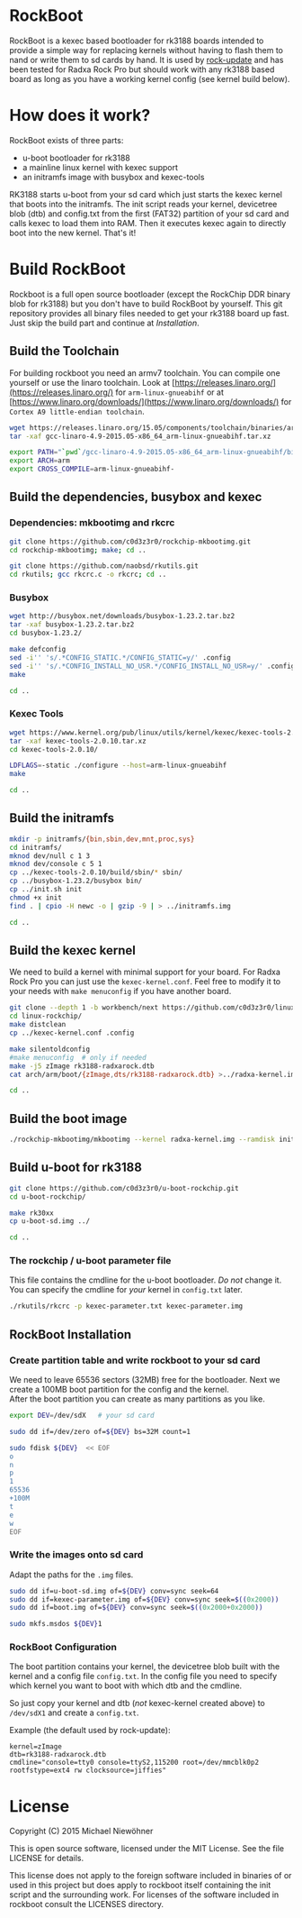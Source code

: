 # RockBoot

RockBoot is a kexec based bootloader for rk3188 boards intended to provide a simple way for replacing
kernels without having to flash them to nand or write them to sd cards by hand. It is used by
[rock-update](https://github.com/c0d3z3r0/rock-update) and has been tested for Radxa Rock Pro but should
work with any rk3188 based board as long as you have a working kernel config (see kernel build below).


# How does it work?

RockBoot exists of three parts:

- u-boot bootloader for rk3188 
- a mainline linux kernel with kexec support
- an initramfs image with busybox and kexec-tools

RK3188 starts u-boot from your sd card which just starts the kexec kernel that boots into the initramfs.
The init script reads your kernel, devicetree blob (dtb) and config.txt from the first (FAT32) partition
of your sd card and calls kexec to load them into RAM. Then it executes kexec again to directly boot into
the new kernel. That's it!


# Build RockBoot

Rockboot is a full open source bootloader (except the RockChip DDR binary blob for rk3188)  but you don't have to
build RockBoot by yourself. This git repository provides all binary files needed to get your rk3188
board up fast. Just skip the build part and continue at *Installation*.

## Build the Toolchain

For building rockboot you need an armv7 toolchain. You can compile one yourself
or use the linaro toolchain. Look at [https://releases.linaro.org/](https://releases.linaro.org/)
for `arm-linux-gnueabihf` or at [https://www.linaro.org/downloads/](https://www.linaro.org/downloads/)
for `Cortex A9 little-endian toolchain`.

~~~bash
wget https://releases.linaro.org/15.05/components/toolchain/binaries/arm-linux-gnueabihf/gcc-linaro-4.9-2015.05-x86_64_arm-linux-gnueabihf.tar.xz
tar -xaf gcc-linaro-4.9-2015.05-x86_64_arm-linux-gnueabihf.tar.xz

export PATH="`pwd`/gcc-linaro-4.9-2015.05-x86_64_arm-linux-gnueabihf/bin/:${PATH}"
export ARCH=arm
export CROSS_COMPILE=arm-linux-gnueabihf-
~~~

## Build the dependencies, busybox and kexec

### Dependencies: mkbootimg and rkcrc

~~~bash
git clone https://github.com/c0d3z3r0/rockchip-mkbootimg.git
cd rockchip-mkbootimg; make; cd ..

git clone https://github.com/naobsd/rkutils.git
cd rkutils; gcc rkcrc.c -o rkcrc; cd ..
~~~

### Busybox

~~~bash
wget http://busybox.net/downloads/busybox-1.23.2.tar.bz2
tar -xaf busybox-1.23.2.tar.bz2
cd busybox-1.23.2/

make defconfig
sed -i'' 's/.*CONFIG_STATIC.*/CONFIG_STATIC=y/' .config
sed -i'' 's/.*CONFIG_INSTALL_NO_USR.*/CONFIG_INSTALL_NO_USR=y/' .config
make

cd ..
~~~

### Kexec Tools

~~~bash
wget https://www.kernel.org/pub/linux/utils/kernel/kexec/kexec-tools-2.0.10.tar.xz
tar -xaf kexec-tools-2.0.10.tar.xz
cd kexec-tools-2.0.10/

LDFLAGS=-static ./configure --host=arm-linux-gnueabihf
make

cd ..
~~~

## Build the initramfs

~~~bash
mkdir -p initramfs/{bin,sbin,dev,mnt,proc,sys}
cd initramfs/
mknod dev/null c 1 3
mknod dev/console c 5 1
cp ../kexec-tools-2.0.10/build/sbin/* sbin/
cp ../busybox-1.23.2/busybox bin/
cp ../init.sh init
chmod +x init
find . | cpio -H newc -o | gzip -9 | > ../initramfs.img

cd ..
~~~

## Build the kexec kernel

We need to build a kernel with minimal support for your board. For Radxa Rock Pro you can just use the `kexec-kernel.conf`. Feel free to modify it to your needs with `make menuconfig` if you have another board.

~~~bash
git clone --depth 1 -b workbench/next https://github.com/c0d3z3r0/linux-rockchip.git
cd linux-rockchip/
make distclean
cp ../kexec-kernel.conf .config

make silentoldconfig
#make menuconfig  # only if needed
make -j5 zImage rk3188-radxarock.dtb
cat arch/arm/boot/{zImage,dts/rk3188-radxarock.dtb} >../radxa-kernel.img

cd ..
~~~

## Build the boot image

~~~bash
./rockchip-mkbootimg/mkbootimg --kernel radxa-kernel.img --ramdisk initramfs.img -o boot.img
~~~

## Build u-boot for rk3188

~~~bash
git clone https://github.com/c0d3z3r0/u-boot-rockchip.git
cd u-boot-rockchip/

make rk30xx
cp u-boot-sd.img ../

cd ..
~~~

### The rockchip / u-boot parameter file

This file contains the cmdline for the u-boot bootloader. *Do not* change it. You
can specify the cmdline for *your* kernel in `config.txt` later.

~~~bash
./rkutils/rkcrc -p kexec-parameter.txt kexec-parameter.img
~~~


## RockBoot Installation

### Create partition table and write rockboot to your sd card

We need to leave 65536 sectors (32MB) free for the bootloader. Next we create a
100MB boot partition for the config and the kernel.
<br>
After the boot partition you can create as many partitions as you like.

~~~bash
export DEV=/dev/sdX   # your sd card

sudo dd if=/dev/zero of=${DEV} bs=32M count=1

sudo fdisk ${DEV}  << EOF
o
n
p
1
65536
+100M
t
e
w
EOF
~~~

### Write the images onto sd card

Adapt the paths for the `.img` files.

~~~bash
sudo dd if=u-boot-sd.img of=${DEV} conv=sync seek=64
sudo dd if=kexec-parameter.img of=${DEV} conv=sync seek=$((0x2000))
sudo dd if=boot.img of=${DEV} conv=sync seek=$((0x2000+0x2000))

sudo mkfs.msdos ${DEV}1
~~~

### RockBoot Configuration

The boot partition contains your kernel, the devicetree blob built with the kernel and a config file `config.txt`.
In the config file you need to specify which kernel you want to boot with which dtb and the cmdline.

So just copy your kernel and dtb (*not* kexec-kernel created above) to `/dev/sdX1` and create a `config.txt`.

Example (the default used by rock-update):

~~~
kernel=zImage
dtb=rk3188-radxarock.dtb
cmdline="console=tty0 console=ttyS2,115200 root=/dev/mmcblk0p2 rootfstype=ext4 rw clocksource=jiffies"
~~~

# License

Copyright (C) 2015 Michael Niewöhner

This is open source software, licensed under the MIT License. See the file LICENSE for details.

This license does not apply to the foreign software included in binaries of or used in this project
but does apply to rockboot itself containing the init script and the
surrounding work. For licenses of the software included in rockboot consult
the LICENSES directory.
